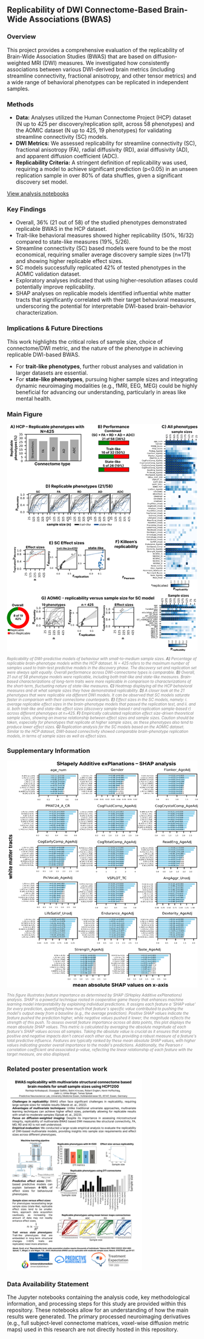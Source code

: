 ## Replicability of DWI Connectome-Based Brain-Wide Associations (BWAS)

### Overview

This project provides a comprehensive evaluation of the replicability of Brain-Wide Association Studies (BWAS) that are based on diffusion-weighted MRI (DWI) measures. We investigated how consistently associations between various DWI-derived brain metrics (including streamline connectivity, fractional anisotropy, and other tensor metrics) and a wide range of behavioral phenotypes can be replicated in independent samples.

### Methods

* **Data:** Analyses utilized the Human Connectome Project (HCP) dataset (N up to 425 per discovery/replication split, across 58 phenotypes) and the AOMIC dataset (N up to 425, 19 phenotypes) for validating streamline connectivity (SC) models.
* **DWI Metrics:** We assessed replicability for streamline connectivity (SC), fractional anisotropy (FA), radial diffusivity (RD), axial diffusivity (AD), and apparent diffusion coefficient (ADC).
* **Replicability Criteria:** A stringent definition of replicability was used, requiring a model to achieve significant prediction (p<0.05) in an unseen replication sample in over 80% of data shuffles, given a significant discovery set model.

[View analysis notebooks](https://github.com/rkotikalapudi/brain-behaviour-models.github.io/tree/master/notebooks)
### Key Findings

* Overall, 36% (21 out of 58) of the studied phenotypes demonstrated replicable BWAS in the HCP dataset.
* Trait-like behavioral measures showed higher replicability (50%, 16/32) compared to state-like measures (19%, 5/26).
* Streamline connectivity (SC) based models were found to be the most economical, requiring smaller average discovery sample sizes (n≈171) and showing higher replicable effect sizes.
* SC models successfully replicated 42% of tested phenotypes in the AOMIC validation dataset.
* Exploratory analyses indicated that using higher-resolution atlases could potentially improve replicability.
* SHAP analyses on replicable models identified influential white matter tracts that significantly correlated with their target behavioral measures, underscoring the potential for interpretable DWI-based brain-behavior characterization.

### Implications & Future Directions

This work highlights the critical roles of sample size, choice of connectome/DWI metric, and the nature of the phenotype in achieving replicable DWI-based BWAS.
* For **trait-like phenotypes**, further robust analyses and validation in larger datasets are essential.
* For **state-like phenotypes**, pursuing higher sample sizes and integrating dynamic neuroimaging modalities (e.g., fMRI, EEG, MEG) could be highly beneficial for advancing our understanding, particularly in areas like mental health.

### Main Figure
<img src="main.svg" alt="Replicability of structural connectome-based brain-behaviour models" width="800" height="600">

<p style="font-size: 10px; color: grey; font-style: italic;">
  Replicability of DWI-predictive models of behaviour with small-to-medium sample sizes. <strong>A)</strong> Percentage of replicable brain-phenotype models within the HCP dataset. N = 425 refers to the maximum number of samples used to train-test predictive models in the discovery phase. The discovery set and replication set were always split equally. Overall performance across DWI-connectome types is comparable. <strong>B)</strong> Overall, 21 out of 58 phenotype models were replicable, including both trait-like and state-like measures. Brain-based characterizations of long-term traits were more replicable in comparison to characterizations of the short-term, fluctuating nature of state-like measures. <strong>C)</strong> Heatmap displaying all the HCP behavioral measures and at what sample sizes they have demonstrated replicability. <strong>D)</strong> A closer look at the 21 phenotypes that were replicable via different DWI models. It can be observed that SC models saturate faster in comparison with their connectome counterparts. <strong>E)</strong> Effect sizes in the SC models, namely: i. average replicable effect sizes in the brain-phenotype models that passed the replication test, and ii. and iii. both trait-like and state-like effect sizes (discovery sample-based r and replication sample-based r) across different phenotypes at n=425. <strong>F)</strong> Empirically calculated replication effect size-driven theoretical sample sizes, showing an inverse relationship between effect sizes and sample sizes. Caution should be taken, especially for phenotypes that replicate at higher sample sizes, as these phenotypes also tend to produce lower effect sizes. <strong>G)</strong> Replication analysis for the SC models based on the AOMIC dataset. Similar to the HCP dataset, DWI-based connectivity showed comparable brain-phenotype replication models, in terms of sample sizes as well as effect sizes.
</p>

### Supplementary Information
<img src="shap.svg" alt="SHAP analysis" width="800" height="600">
<p style="font-size: 10px; color: grey; font-style: italic;">
This figure illustrates feature importance as determined by SHAP (SHapley Additive exPlanations) analysis. SHAP is a powerful technique rooted in cooperative game theory that enhances machine learning model interpretability by explaining individual predictions. It assigns each feature a 'SHAP value' for every prediction, quantifying how much that feature's specific value contributed to pushing the model's output away from a baseline (e.g., the average prediction). Positive SHAP values indicate the feature pushed the prediction higher, while negative values pushed it lower; the magnitude reflects the strength of this push. To assess overall feature importance across all data points, this plot displays the mean absolute SHAP values. This metric is calculated by averaging the absolute magnitude of each feature's SHAP values across all samples. Taking the absolute value is crucial as it ensures that strong positive and negative impacts don't cancel each other out, thus providing a robust measure of a feature's total predictive influence. Features are typically ranked by these mean absolute SHAP values, with higher values indicating greater overall importance to the model's predictions. Additionally, the Pearson r correlation coefficient and associated p-value, reflecting the linear relationship of each feature with the target measure, are also displayed.
</p>

### Related poster presentation work
<img src="OHBM2024.jpg" alt="Organization of the Human Brain Mapping Conference, 2024" width="357" height="505.5">


### Data Availability Statement
The Jupyter notebooks containing the analysis code, key methodological information, and processing steps for this study are provided within this repository. These notebooks allow for an understanding of how the main results were generated. The primary processed neuroimaging derivatives (e.g., full subject-level connectome matrices, voxel-wise diffusion metric maps) used in this research are not directly hosted in this repository.

